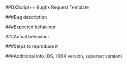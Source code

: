 #PDXScript++ Bugfix Request Template

###Bug description

###Expected behaviour

###Actual behaviour

###Steps to reproduce it

###Additional info (OS, HOI4 version, superset version)